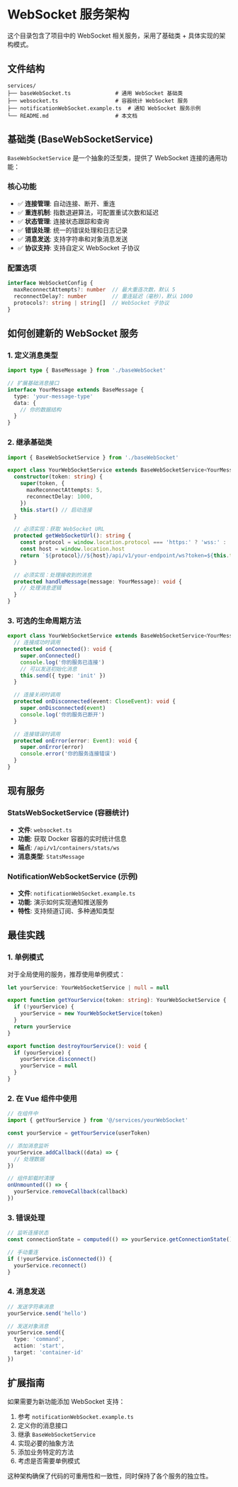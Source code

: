 # WebSocket 服务架构

这个目录包含了项目中的 WebSocket 相关服务，采用了基础类 + 具体实现的架构模式。

## 文件结构

```
services/
├── baseWebSocket.ts              # 通用 WebSocket 基础类
├── websocket.ts                  # 容器统计 WebSocket 服务
├── notificationWebSocket.example.ts  # 通知 WebSocket 服务示例
└── README.md                     # 本文档
```

## 基础类 (BaseWebSocketService)

`BaseWebSocketService` 是一个抽象的泛型类，提供了 WebSocket 连接的通用功能：

### 核心功能
- ✅ **连接管理**: 自动连接、断开、重连
- ✅ **重连机制**: 指数退避算法，可配置重试次数和延迟
- ✅ **状态管理**: 连接状态跟踪和查询
- ✅ **错误处理**: 统一的错误处理和日志记录
- ✅ **消息发送**: 支持字符串和对象消息发送
- ✅ **协议支持**: 支持自定义 WebSocket 子协议

### 配置选项
```typescript
interface WebSocketConfig {
  maxReconnectAttempts?: number  // 最大重连次数，默认 5
  reconnectDelay?: number        // 重连延迟（毫秒），默认 1000
  protocols?: string | string[]  // WebSocket 子协议
}
```

## 如何创建新的 WebSocket 服务

### 1. 定义消息类型
```typescript
import type { BaseMessage } from './baseWebSocket'

// 扩展基础消息接口
interface YourMessage extends BaseMessage {
  type: 'your-message-type'
  data: {
    // 你的数据结构
  }
}
```

### 2. 继承基础类
```typescript
import { BaseWebSocketService } from './baseWebSocket'

export class YourWebSocketService extends BaseWebSocketService<YourMessage> {
  constructor(token: string) {
    super(token, {
      maxReconnectAttempts: 5,
      reconnectDelay: 1000,
    })
    this.start() // 启动连接
  }

  // 必须实现：获取 WebSocket URL
  protected getWebSocketUrl(): string {
    const protocol = window.location.protocol === 'https:' ? 'wss:' : 'ws:'
    const host = window.location.host
    return `${protocol}//${host}/api/v1/your-endpoint/ws?token=${this.token}`
  }

  // 必须实现：处理接收到的消息
  protected handleMessage(message: YourMessage): void {
    // 处理消息逻辑
  }
}
```

### 3. 可选的生命周期方法
```typescript
export class YourWebSocketService extends BaseWebSocketService<YourMessage> {
  // 连接成功时调用
  protected onConnected(): void {
    super.onConnected()
    console.log('你的服务已连接')
    // 可以发送初始化消息
    this.send({ type: 'init' })
  }

  // 连接关闭时调用
  protected onDisconnected(event: CloseEvent): void {
    super.onDisconnected(event)
    console.log('你的服务已断开')
  }

  // 连接错误时调用
  protected onError(error: Event): void {
    super.onError(error)
    console.error('你的服务连接错误')
  }
}
```

## 现有服务

### StatsWebSocketService (容器统计)
- **文件**: `websocket.ts`
- **功能**: 获取 Docker 容器的实时统计信息
- **端点**: `/api/v1/containers/stats/ws`
- **消息类型**: `StatsMessage`

### NotificationWebSocketService (示例)
- **文件**: `notificationWebSocket.example.ts`
- **功能**: 演示如何实现通知推送服务
- **特性**: 支持频道订阅、多种通知类型

## 最佳实践

### 1. 单例模式
对于全局使用的服务，推荐使用单例模式：

```typescript
let yourService: YourWebSocketService | null = null

export function getYourService(token: string): YourWebSocketService {
  if (!yourService) {
    yourService = new YourWebSocketService(token)
  }
  return yourService
}

export function destroyYourService(): void {
  if (yourService) {
    yourService.disconnect()
    yourService = null
  }
}
```

### 2. 在 Vue 组件中使用
```typescript
// 在组件中
import { getYourService } from '@/services/yourWebSocket'

const yourService = getYourService(userToken)

// 添加消息监听
yourService.addCallback((data) => {
  // 处理数据
})

// 组件卸载时清理
onUnmounted(() => {
  yourService.removeCallback(callback)
})
```

### 3. 错误处理
```typescript
// 监听连接状态
const connectionState = computed(() => yourService.getConnectionState())

// 手动重连
if (!yourService.isConnected()) {
  yourService.reconnect()
}
```

### 4. 消息发送
```typescript
// 发送字符串消息
yourService.send('hello')

// 发送对象消息
yourService.send({
  type: 'command',
  action: 'start',
  target: 'container-id'
})
```

## 扩展指南

如果需要为新功能添加 WebSocket 支持：

1. 参考 `notificationWebSocket.example.ts`
2. 定义你的消息接口
3. 继承 `BaseWebSocketService`
4. 实现必要的抽象方法
5. 添加业务特定的方法
6. 考虑是否需要单例模式

这种架构确保了代码的可重用性和一致性，同时保持了各个服务的独立性。
